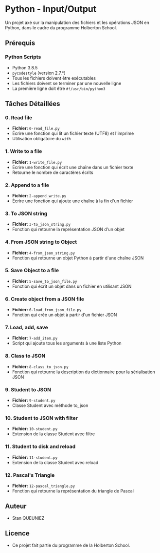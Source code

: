 # Python - Input/Output

Un projet axé sur la manipulation des fichiers et les opérations JSON en Python, dans le cadre du programme Holberton School.

## Prérequis

### Python Scripts
* Python 3.8.5
* `pycodestyle` (version 2.7.*)
* Tous les fichiers doivent être exécutables
* Les fichiers doivent se terminer par une nouvelle ligne
* La première ligne doit être `#!/usr/bin/python3`

## Tâches Détaillées

### 0. Read file
* **Fichier:** `0-read_file.py`
* Écrire une fonction qui lit un fichier texte (UTF8) et l'imprime
* Utilisation obligatoire du `with`

### 1. Write to a file
* **Fichier:** `1-write_file.py`
* Écrire une fonction qui écrit une chaîne dans un fichier texte
* Retourne le nombre de caractères écrits

### 2. Append to a file
* **Fichier:** `2-append_write.py`
* Écrire une fonction qui ajoute une chaîne à la fin d'un fichier

### 3. To JSON string
* **Fichier:** `3-to_json_string.py`
* Fonction qui retourne la représentation JSON d'un objet

### 4. From JSON string to Object
* **Fichier:** `4-from_json_string.py`
* Fonction qui retourne un objet Python à partir d'une chaîne JSON

### 5. Save Object to a file
* **Fichier:** `5-save_to_json_file.py`
* Fonction qui écrit un objet dans un fichier en utilisant JSON

### 6. Create object from a JSON file
* **Fichier:** `6-load_from_json_file.py`
* Fonction qui crée un objet à partir d'un fichier JSON

### 7. Load, add, save
* **Fichier:** `7-add_item.py`
* Script qui ajoute tous les arguments à une liste Python

### 8. Class to JSON
* **Fichier:** `8-class_to_json.py`
* Fonction qui retourne la description du dictionnaire pour la sérialisation JSON

### 9. Student to JSON
* **Fichier:** `9-student.py`
* Classe Student avec méthode to_json

### 10. Student to JSON with filter
* **Fichier:** `10-student.py`
* Extension de la classe Student avec filtre

### 11. Student to disk and reload
* **Fichier:** `11-student.py`
* Extension de la classe Student avec reload

### 12. Pascal's Triangle
* **Fichier:** `12-pascal_triangle.py`
* Fonction qui retourne la représentation du triangle de Pascal

## Auteur
* Stan QUEUNIEZ

## Licence
* Ce projet fait partie du programme de la Holberton School.